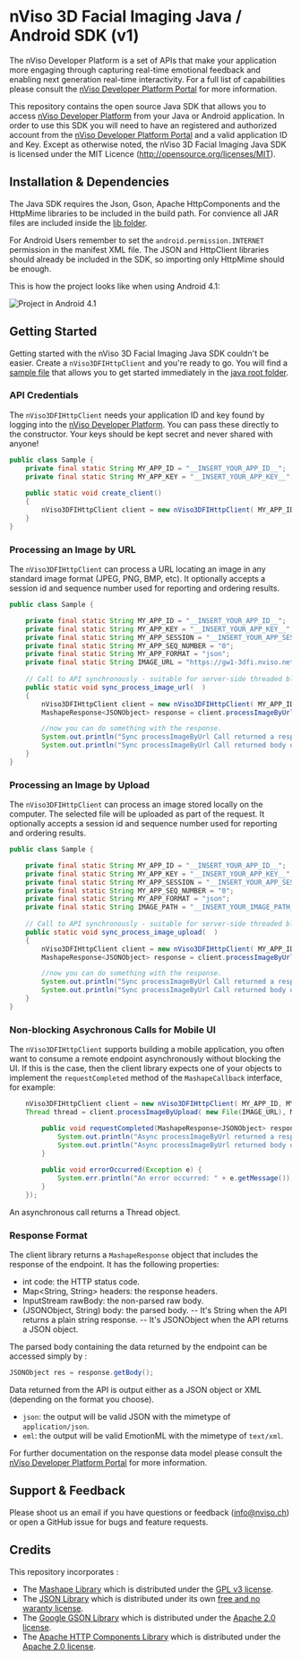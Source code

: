 # nViso 3D Facial Imaging Java / Android SDK (v1)

The nViso Developer Platform is a set of APIs that make your application more engaging through capturing real-time emotional feedback and enabling next generation real-time interactivity. For a full list of capabilities please consult the [nViso Developer Platform Portal](https://developer.nviso.net) for more information.

This repository contains the open source Java SDK that allows you to access [nViso Developer Platform](https://developer.nviso.net) from your Java or Android application. In order to use this SDK you will need to have an registered and authorized account from the [nViso Developer Platform Portal](https://developer.nviso.net) and a valid application ID and Key. Except as otherwise noted, the nViso 3D Facial Imaging Java SDK is licensed under the MIT Licence (http://opensource.org/licenses/MIT).

## Installation & Dependencies

The Java SDK requires the Json, Gson, Apache HttpComponents and the HttpMime libraries to be included in the build path. For convience all JAR files are included inside the [lib folder](https://github.com/nViso/3dfi-api-java/blob/master/lib/).

For Android Users remember to set the `android.permission.INTERNET` permission in the manifest XML file. The JSON and HttpClient libraries should already be included in the SDK, so importing only HttpMime should be enough.

This is how the project looks like when using Android 4.1:

![Project in Android 4.1](https://s3.amazonaws.com/mashape-static-production/web/assets/android.png)

## Getting Started

Getting started with the nViso 3D Facial Imaging Java SDK couldn't be easier. Create a `nViso3DFIHttpClient` and you're ready to go. You will find a [sample file](https://github.com/nViso/3dfi-api-java/blob/master/Sample.java) that allows you to get started immediately in the [java root folder](https://github.com/nViso/3dfi-api-java/blob/master/).

### API Credentials

The `nViso3DFIHttpClient` needs your application ID and key found by logging into the [nViso Developer Platform](https://developer.nviso.net). You can pass these directly to the constructor. Your keys should be kept secret and never shared with anyone!

```java
public class Sample {
	private final static String MY_APP_ID = "__INSERT_YOUR_APP_ID__";
	private final static String MY_APP_KEY = "__INSERT_YOUR_APP_KEY__";
	
	public static void create_client()
	{	
		nViso3DFIHttpClient client = new nViso3DFIHttpClient( MY_APP_ID, MY_APP_KEY );
	}
}
```

### Processing an Image by URL

The `nViso3DFIHttpClient` can process a URL locating an image in any standard image format (JPEG, PNG, BMP, etc). It optionally accepts a session id and sequence number used for reporting and ordering results.

```java
public class Sample {

	private final static String MY_APP_ID = "__INSERT_YOUR_APP_ID__";
	private final static String MY_APP_KEY = "__INSERT_YOUR_APP_KEY__";
	private final static String MY_APP_SESSION = "__INSERT_YOUR_APP_SESSION_ID__";
	private final static String MY_APP_SEQ_NUMBER = "0";
	private final static String MY_APP_FORMAT = "json";
	private final static String IMAGE_URL = "https://gw1-3dfi.nviso.net/uploads/3bbda1fcc91647cc07423a9f7c2ebce0.jpg";
	
	// Call to API synchronously - suitable for server-side threaded blocking calls
	public static void sync_process_image_url(  )
	{
		nViso3DFIHttpClient client = new nViso3DFIHttpClient( MY_APP_ID, MY_APP_KEY );
		MashapeResponse<JSONObject> response = client.processImageByUrl( IMAGE_URL, MY_APP_SESSION, MY_APP_SEQ_NUMBER, MY_APP_FORMAT );

		//now you can do something with the response.
		System.out.println("Sync processImageByUrl Call returned a response code of " + response.getCode());
		System.out.println("Sync processImageByUrl Call returned body of " + response.getBody());
	}
}
```

### Processing an Image by Upload

The `nViso3DFIHttpClient` can process an image stored locally on the computer. The selected file will be uploaded as part of the request. It 
optionally accepts a session id and sequence number used for reporting and ordering results.

```java
public class Sample {

	private final static String MY_APP_ID = "__INSERT_YOUR_APP_ID__";
	private final static String MY_APP_KEY = "__INSERT_YOUR_APP_KEY__";
	private final static String MY_APP_SESSION = "__INSERT_YOUR_APP_SESSION_ID__";
	private final static String MY_APP_SEQ_NUMBER = "0";
	private final static String MY_APP_FORMAT = "json";
	private final static String IMAGE_PATH = "__INSERT_YOUR_IMAGE_PATH__";
	
	// Call to API synchronously - suitable for server-side threaded blocking calls
	public static void sync_process_image_upload(  )
	{
		nViso3DFIHttpClient client = new nViso3DFIHttpClient( MY_APP_ID, MY_APP_KEY );
		MashapeResponse<JSONObject> response = client.processImageByUrl( new File(IMAGE_PATH), MY_APP_SESSION, MY_APP_SEQ_NUMBER, MY_APP_FORMAT );

		//now you can do something with the response.
		System.out.println("Sync processImageByUrl Call returned a response code of " + response.getCode());
		System.out.println("Sync processImageByUrl Call returned body of " + response.getBody());
	}
}
```

### Non-blocking Asychronous Calls for Mobile UI

The `nViso3DFIHttpClient` supports building a mobile application, you often want to consume a remote endpoint asynchronously without blocking the UI. If this is the case, then the client library expects one of your objects to implement the `requestCompleted` method of the `MashapeCallback` interface, for example:

```java
	nViso3DFIHttpClient client = new nViso3DFIHttpClient( MY_APP_ID, MY_APP_KEY );
	Thread thread = client.processImageByUpload( new File(IMAGE_URL), MY_APP_SESSION, MY_APP_SEQ_NUMBER, MY_APP_FORMAT, new MashapeCallback<JSONObject>() {

		public void requestCompleted(MashapeResponse<JSONObject> response) {				
			System.out.println("Async processImageByUrl returned a response code of " + response.getCode());
			System.out.println("Async processImageByUrl returned body of " + response.getBody());
		}
		
		public void errorOccurred(Exception e) {
			System.err.println("An error occurred: " + e.getMessage());
		}
	});
```

An asynchronous call returns a Thread object.

### Response Format

The client library returns a `MashapeResponse` object that includes the response of the endpoint. It has the following properties:

- int code: the HTTP status code.
- Map<String, String> headers: the response headers.
- InputStream rawBody: the non-parsed raw body.
- (JSONObject, String) body: the parsed body.
-- It's String when the API returns a plain string response.
-- It's JSONObject when the API returns a JSON object.

The parsed body containing the data returned by the endpoint can be accessed simply by :

```java
JSONObject res = response.getBody();
```

Data returned from the API is output either as a JSON object or XML (depending on the format you choose). 

- `json`: the output will be valid JSON with the mimetype of `application/json`. 
- `eml`: the output will be valid EmotionML with the mimetype of `text/xml`.

For further documentation on the response data model please consult the [nViso Developer Platform Portal](https://developer.nviso.net) for more information.

## Support & Feedback

Please shoot us an email if you have questions or feedback (info@nviso.ch) or open a GitHub issue for bugs and feature requests.

## Credits

This repository incorporates :

- The [Mashape Library](https://github.com/Mashape/mashape-java-client-library) which is distributed under the [GPL v3 license](https://github.com/Mashape/mashape-java-client-library/blob/master/LICENSE).
- The [JSON Library](http://www.json.org/java/index.html) which is distributed under its own [free and no waranty license](http://www.json.org/license.html).
- The [Google GSON Library](https://github.com/Mashape/mashape-java-client-library) which is distributed under the [Apache 2.0 license](http://www.apache.org/licenses/LICENSE-2.0).
- The [Apache HTTP Components Library](http://hc.apache.org/) which is distributed under the [Apache 2.0 license](http://www.apache.org/licenses/LICENSE-2.0).